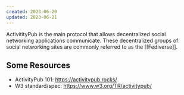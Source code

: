 ```yaml
---
created: 2023-06-20
updated: 2023-06-21
---
```


ActivitityPub is the main protocol that allows decentralized social networking applications communicate. These decentralized groups of social networking sites are commonly referred to as the [[Fediverse]].

## Some Resources

- ActivityPub 101: https://activitypub.rocks/
- W3 standard/spec: https://www.w3.org/TR/activitypub/